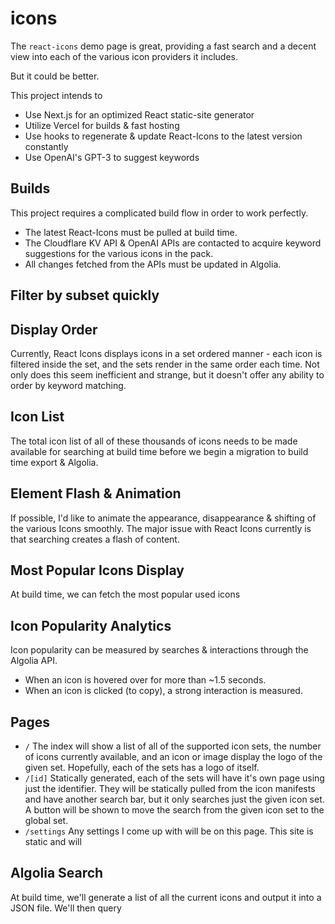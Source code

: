 # icons

The `react-icons` demo page is great, providing a fast search and a decent view into
each of the various icon providers it includes.

But it could be better.

This project intends to
- Use Next.js for an optimized React static-site generator
- Utilize Vercel for builds & fast hosting
- Use hooks to regenerate & update React-Icons to the latest version constantly
- Use OpenAI's GPT-3 to suggest keywords

## Builds

This project requires a complicated build flow in order to work perfectly.
- The latest React-Icons must be pulled at build time.
- The Cloudflare KV API & OpenAI APIs are contacted to acquire keyword suggestions for the various icons in the pack.
- All changes fetched from the APIs must be updated in Algolia.

## Filter by subset quickly

## Display Order
Currently, React Icons displays icons in a set ordered manner - each icon is filtered inside the set, and the sets render in the same order each time.
Not only does this seem inefficient and strange, but it doesn't offer any ability to order by keyword matching.

## Icon List 
The total icon list of all of these thousands of icons needs to be made available for searching at build time before we
begin a migration to build time export & Algolia.

## Element Flash & Animation
If possible, I'd like to animate the appearance, disappearance & shifting of the various Icons smoothly.
The major issue with React Icons currently is that searching creates a flash of content.

## Most Popular Icons Display

At build time, we can fetch the most popular used icons

## Icon Popularity Analytics

Icon popularity can be measured by searches & interactions through the Algolia API.
- When an icon is hovered over for more than ~1.5 seconds.
- When an icon is clicked (to copy), a strong interaction is measured.

## Pages

- `/` The index will show a list of all of the supported icon sets, the number of icons currently available, and an
icon or image display the logo of the given set. Hopefully, each of the sets has a logo of itself.
- `/[id]` Statically generated, each of the sets will have it's own page using just the identifier. They will be statically pulled from the icon manifests
and have another search bar, but it only searches just the given icon set. A button will be shown to move the search from the given
icon set to the global set.
- `/settings` Any settings I come up with will be on this page. This site is static and will

## Algolia Search

At build time, we'll generate a list of all the current icons and output it into a JSON file.
We'll then query